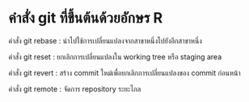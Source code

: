 # คำสั่ง git ที่ขึ้นต้นด้วยอักษร R

คำสั่ง git rebase : นำไปใช้การเปลี่ยนแปลงจากสาขาหนึ่งไปยังอีกสาขาหนึ่ง

คำสั่ง git reset : ยกเลิกการเปลี่ยนแปลงใน working tree หรือ staging area

คำสั่ง git revert : สร้าง commit ใหม่เพื่อยกเลิกการเปลี่ยนแปลงของ commit ก่อนหน้า

คำสั่ง git remote : จัดการ repository ระยะไกล
